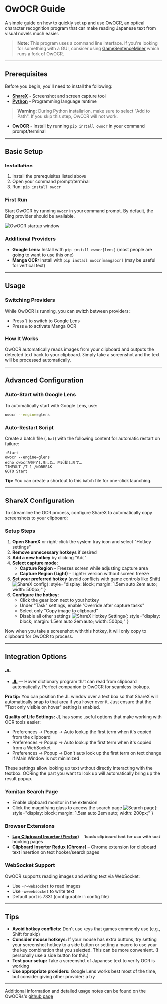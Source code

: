 # OwOCR Guide

A simple guide on how to quickly set up and use [OwOCR](https://github.com/AuroraWright/owocr), an optical character recognition program that can make reading Japanese text from visual novels much easier.

> **Note:** This program uses a command line interface. If you're looking for something with a GUI, consider using [GameSentenceMiner](https://github.com/bpwhelan/GameSentenceMiner) which runs a fork of OwOCR.

---

## Prerequisites

Before you begin, you'll need to install the following:

- **[ShareX](https://getsharex.com/)** - Screenshot and screen capture tool
- **[Python](https://www.python.org/downloads/)** - Programming language runtime
> **Warning:** During Python installation, make sure to select "Add to Path". If you skip this step, OwOCR will not work.
- **OwOCR** - Install by running `pip install owocr` in your command prompt/terminal

---

## Basic Setup

### Installation

1. Install the prerequisites listed above
2. Open your command prompt/terminal
3. Run: `pip install owocr`

### First Run

Start OwOCR by running `owocr` in your command prompt. By default, the Bing provider should be available.

![OwOCR startup window](assets/owocr1.png)

### Additional Providers

- **Google Lens:** Install with `pip install owocr[lens]` (most people are going to want to use this one)
- **Manga OCR:** Install with `pip install owocr[mangaocr]` (may be useful for vertical text)

---

## Usage

### Switching Providers

While OwOCR is running, you can switch between providers:

- Press **`l`** to switch to Google Lens
- Press **`m`** to activate Manga OCR

### How It Works

OwOCR automatically reads images from your clipboard and outputs the detected text back to your clipboard. Simply take a screenshot and the text will be processed automatically.

---

## Advanced Configuration

### Auto-Start with Google Lens

To automatically start with Google Lens, use:
```bash
owocr --engine=glens
```

### Auto-Restart Script

Create a batch file (`.bat`) with the following content for automatic restart on failure:

```batch
:Start
owocr --engine=glens
echo owocrが終了しました。再起動します…
TIMEOUT /T 1 /NOBREAK
GOTO Start
```

**Tip:** You can create a shortcut to this batch file for one-click launching.

---

## ShareX Configuration

To streamline the OCR process, configure ShareX to automatically copy screenshots to your clipboard:

### Setup Steps

1. **Open ShareX** or right-click the system tray icon and select "Hotkey settings"
2. **Remove unnecessary hotkeys** if desired
3. **Add a new hotkey** by clicking "Add"
4. **Select capture mode:**
    - **Capture Region** - Freezes screen while adjusting capture area
    - **Capture Region (Light)** - Lighter version without screen freeze
5. **Set your preferred hotkey** (avoid conflicts with game controls like Shift)
![ShareX config](assets/owocr2.png){: style="display: block; margin: 1.5em auto 2em auto; width: 500px;" }
6. **Configure the hotkey:**
    - Click the gear icon next to your hotkey
    - Under "Task" settings, enable "Override after capture tasks"
    - Select only "Copy image to clipboard"
    - Disable all other settings
![ShareX Hotkey Settings](assets/owocr3.png){: style="display: block; margin: 1.5em auto 2em auto; width: 500px;" }

Now when you take a screenshot with this hotkey, it will only copy to clipboard for OwOCR to process.

---

## Integration Options

### JL
- **[JL](jl-guide.md)** — Hover dictionary program that can read from clipboard automatically. Perfect companion to OwOCR for seamless lookups.

**Pro tip:** You can position the JL window over a text box so that ShareX will automatically snap to that area if you hover over it. Just ensure that the "Text only visible on hover" setting is enabled.

**Quality of Life Settings:** JL has some useful options that make working with OCR tools easier:

- Preferences → Popup → Auto lookup the first term when it's copied from the clipboard
- Preferences → Popup → Auto lookup the first term when it's copied from a WebSocket
- Preferences → Popup → Don't auto look up the first term on text change if Main Window is not minimized

These settings allow looking up text without directly interacting with the textbox. OCRing the part you want to look up will automatically bring up the result popup.

### Yomitan Search Page
- Enable clipboard monitor in the extension
- Click the magnifying glass to access the search page
![Search page](assets/owocr4.png){: style="display: block; margin: 1.5em auto 2em auto; width: 200px;" }

### Browser Extensions
- **[Lap Clipboard Inserter (Firefox)](https://addons.mozilla.org/en-US/firefox/addon/lap-clipboard-inserter/)** – Reads clipboard text for use with text hooking pages
- **[Clipboard Inserter Redux (Chrome)](https://chromewebstore.google.com/detail/clipboard-inserter-redux/fhjjmocaopmmngdjmpgibphfchdmpbop)** – Chrome extension for clipboard text insertion on text hooker/search pages

### WebSocket Support
OwOCR supports reading images and writing text via WebSocket:

- Use `-r=websocket` to read images
- Use `-w=websocket` to write text
- Default port is 7331 (configurable in config file)

---

## Tips

- **Avoid hotkey conflicts:** Don't use keys that games commonly use (e.g., Shift for skip)
- **Consider mouse hotkeys:** If your mouse has extra buttons, try setting your screenshot hotkey to a side button or setting a macro to use your the key combination that you selected. This can be more convenient. (I personally use a side button for this.)
- **Test your setup:** Take a screenshot of Japanese text to verify OCR is working
- **Use appropriate providers:** Google Lens works best most of the time, but consider giving other providers a try

---
Additional information and detailed usage notes can be found on the OwOCRs's [github page](https://github.com/AuroraWright/owocr)